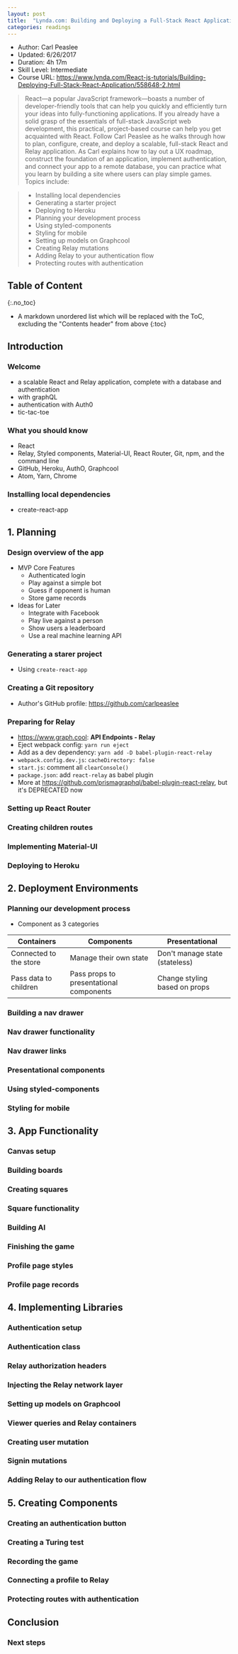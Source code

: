 ```yaml
---
layout: post
title:  "Lynda.com: Building and Deploying a Full-Stack React Application"
categories: readings
---
```


* Author: Carl Peaslee
* Updated: 6/26/2017
* Duration: 4h 17m
* Skill Level: Intermediate 
* Course URL:  <https://www.lynda.com/React-js-tutorials/Building-Deploying-Full-Stack-React-Application/558648-2.html>

> React—a popular JavaScript framework—boasts a number of developer-friendly tools that can help you quickly and efficiently turn your ideas into fully-functioning applications. If you already have a solid grasp of the essentials of full-stack JavaScript web development, this practical, project-based course can help you get acquainted with React. Follow Carl Peaslee as he walks through how to plan, configure, create, and deploy a scalable, full-stack React and Relay application. As Carl explains how to lay out a UX roadmap, construct the foundation of an application, implement authentication, and connect your app to a remote database, you can practice what you learn by building a site where users can play simple games.
Topics include:

> * Installing local dependencies
> * Generating a starter project
> * Deploying to Heroku
> * Planning your development process
> * Using styled-components
> * Styling for mobile
> * Setting up models on Graphcool
> * Creating Relay mutations
> * Adding Relay to your authentication flow
> * Protecting routes with authentication



## Table of Content
{:.no_toc}

* A markdown unordered list which will be replaced with the ToC, excluding the "Contents header" from above
{:toc}

## Introduction

### Welcome
- a scalable React and Relay application, complete with a database and authentication
- with graphQL 
- authentication with Auth0
- tic-tac-toe 

### What you should know
- React
- Relay, Styled components, Material-UI, React Router, Git, npm, and the command line
- GitHub, Heroku, AuthO, Graphcool
- Atom, Yarn, Chrome

### Installing local dependencies
- create-react-app

## 1. Planning

### Design overview of the app
- MVP Core Features
    + Authenticated login
    + Play against a simple bot
    + Guess if opponent is human
    + Store game records
- Ideas for Later
    + Integrate with Facebook
    + Play live against a person
    + Show users a leaderboard
    + Use a real machine learning API

### Generating a starer project
-  Using `create-react-app`

### Creating a Git repository
- Author's GitHub profile: <https://github.com/carlpeaslee>

### Preparing for Relay
- <https://www.graph.cool>: **API Endpoints - Relay**
- Eject webpack config: `yarn run eject`
- Add as a dev dependency: `yarn add -D babel-plugin-react-relay`
- `webpack.config.dev.js`: `cacheDirectory: false`
- `start.js`: comment all `clearConsole()`
- `package.json`: add `react-relay` as babel plugin
- More at <https://github.com/prismagraphql/babel-plugin-react-relay>, but it's DEPRECATED now

### Setting up React Router

### Creating children routes

### Implementing Material-UI

### Deploying to Heroku

## 2. Deployment Environments

### Planning our development process

- Component as 3 categories

| Containers  | Components | Presentational |
| ------------- | ------------- | ------------ |
| Connected to the store  | Manage their own state | Don't manage state (stateless) |
| Pass data to children | Pass props to presentational components  | Change styling based on props |


### Building a nav drawer

### Nav drawer functionality

### Nav drawer links

### Presentational components

### Using styled-components

### Styling for mobile

## 3. App Functionality

### Canvas setup

### Building boards

### Creating squares

### Square functionality

### Building AI

### Finishing the game

### Profile page styles

### Profile page records

## 4. Implementing Libraries

### Authentication setup

### Authentication class

### Relay authorization headers

### Injecting the Relay network layer

### Setting up models on Graphcool

### Viewer queries and Relay containers

### Creating user mutation

### Signin mutations

### Adding Relay to our authentication flow

## 5. Creating Components

### Creating an authentication button

### Creating a Turing test

### Recording the game

### Connecting a profile to Relay

### Protecting routes with authentication

## Conclusion

### Next steps

